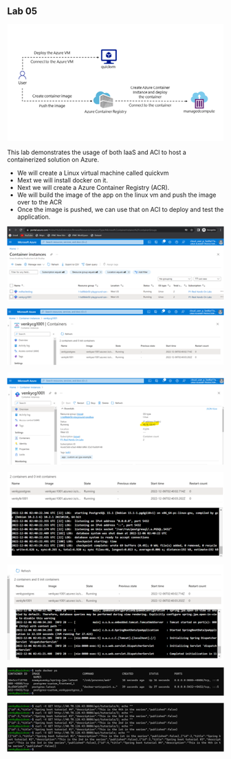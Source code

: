 ## Lab 05
![Azure Blob Storage client.](./media/Lab05-Diagram.png)

This lab demonstrates the usage of both IaaS and ACI to host a containerized solution on Azure.
* We will create a Linux virtual machine called quickvm
* Mext we will install docker on it.
* Next we will create a Azure Container Registry (ACR).
* We will build the image of the app on the linux vm and push the image over to the ACR
* Once the image is pushed, we can use that on ACI to deploy and test the application.

![Azure Blob Storage client.](./media/aci-containergroup.png)

![Azure Blob Storage client.](./media/aci-containers-list.png)

![Azure Blob Storage client.](./media/aci-overview-screen.png)

![Azure Blob Storage client.](./media/postgres-logs.png)

![Azure Blob Storage client.](./media/spring-boot-container-log.png)

![Azure Blob Storage client.](./media/docker-compose-testing.png)

![Azure Blob Storage client.](./media/aci-curl-logs.png)
